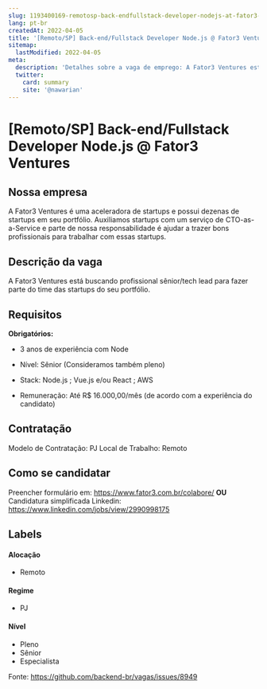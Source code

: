 ```yaml
---
slug: 1193400169-remotosp-back-endfullstack-developer-nodejs-at-fator3-ventures
lang: pt-br
createdAt: 2022-04-05
title: '[Remoto/SP] Back-end/Fullstack Developer Node.js @ Fator3 Ventures - Vaga de Emprego'
sitemap:
  lastModified: 2022-04-05
meta:
  description: 'Detalhes sobre a vaga de emprego: A Fator3 Ventures está buscando profissional sênior/tech lead para fazer parte do time das startups do seu portfólio.'
  twitter:
    card: summary
    site: '@nawarian'
---
```


# [Remoto/SP] Back-end/Fullstack Developer Node.js @ Fator3 Ventures

## Nossa empresa

A Fator3 Ventures é uma aceleradora de startups e possui dezenas de startups em seu portfólio. Auxiliamos startups com um serviço de CTO-as-a-Service e parte de nossa responsabilidade é ajudar a trazer bons profissionais para trabalhar com essas startups.

## Descrição da vaga

A Fator3 Ventures está buscando profissional sênior/tech lead para fazer parte do time das startups do seu portfólio.


## Requisitos

**Obrigatórios:**
- 3 anos de experiência com Node
- Nível: Sênior (Consideramos também pleno)
- Stack: Node.js ; Vue.js e/ou React ; AWS

- Remuneração: Até R$ 16.000,00/mês (de acordo com a experiência do candidato)


## Contratação

Modelo de Contratação: PJ
Local de Trabalho: Remoto

## Como se candidatar

Preencher formulário em: https://www.fator3.com.br/colabore/
**OU**
Candidatura simplificada Linkedin: https://www.linkedin.com/jobs/view/2990998175



## Labels

#### Alocação
- Remoto

#### Regime
- PJ

#### Nível
- Pleno
- Sênior
- Especialista


Fonte: https://github.com/backend-br/vagas/issues/8949